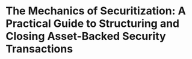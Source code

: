 # The Mechanics of Securitization: A Practical Guide to Structuring and Closing Asset-Backed Security Transactions

## 


